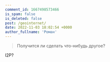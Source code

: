 ```yaml
---
comment_id: 1667498573466
is_spam: false
is_deleted: false
post: /geointernet/
date: 2022-11-03 18:02:54 +0000
author_fullname: 'Роман'
---
```


> Получится ли сделать что-нибудь другое?

I2P?
